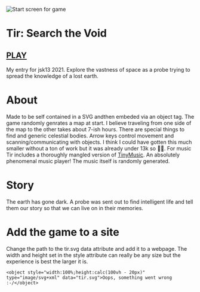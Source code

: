 ![Start screen for game](https://robertpage.github.io/tir/screenshot.png)

# Tir: Search the Void

## [PLAY](https://robertpage.github.io/tir/)

My entry for jsk13 2021. Explore the vastness of space as a probe trying to spread the knowledge of a lost earth.

# About
Made to be self contained in a SVG andthen embeded via an object tag. The game randomly genrates a map at start. I believe traveling from one side of the map to the other takes about 7-ish hours. There are special things to find and generic celestial bodies. Arrow keys control movement and scanning/communicating with objects. I think I could have gotten this much smaller without a ton of work but it was already under 13k so 🤷‍♀️. For music Tir includes a thoroughly mangled version of [TinyMusic](https://github.com/kevincennis/TinyMusic). An absolutely phenomenal music player! The music itself is randomly generated.

# Story
The earth has gone dark. A probe was sent out to find intelligent life and tell them our story so that we can live on in their memories.

# Add the game to a site
Change the path to the tir.svg data attribute and add it to a webpage. The width and height set in the style attribute can really be any size but the experience is best the larger it is.
```
<object style="width:100%;height:calc(100vh - 20px)" type="image/svg+xml" data="tir.svg">Oops, something went wrong :-/</object>
```